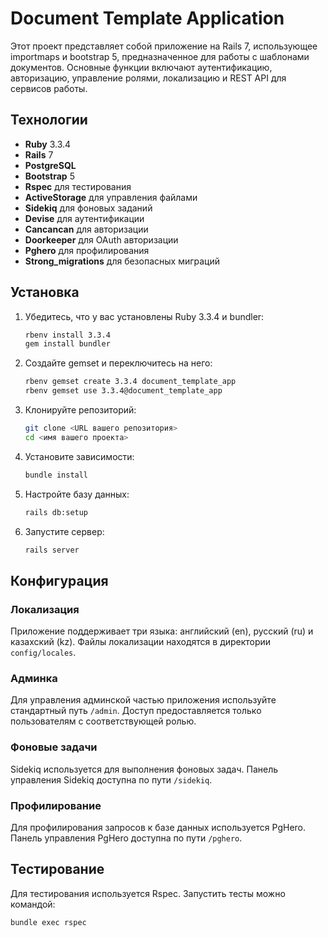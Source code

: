 # Document Template Application

Этот проект представляет собой приложение на Rails 7, использующее importmaps и bootstrap 5, предназначенное для работы с шаблонами документов. Основные функции включают аутентификацию, авторизацию, управление ролями, локализацию и REST API для сервисов работы.

## Технологии

- **Ruby** 3.3.4
- **Rails** 7
- **PostgreSQL**
- **Bootstrap** 5
- **Rspec** для тестирования
- **ActiveStorage** для управления файлами
- **Sidekiq** для фоновых заданий
- **Devise** для аутентификации
- **Cancancan** для авторизации
- **Doorkeeper** для OAuth авторизации
- **Pghero** для профилирования
- **Strong_migrations** для безопасных миграций

## Установка

1. Убедитесь, что у вас установлены Ruby 3.3.4 и bundler:

    ```bash
    rbenv install 3.3.4
    gem install bundler
    ```

2. Создайте gemset и переключитесь на него:

    ```bash
    rbenv gemset create 3.3.4 document_template_app
    rbenv gemset use 3.3.4@document_template_app
    ```

3. Клонируйте репозиторий:

    ```bash
    git clone <URL вашего репозитория>
    cd <имя вашего проекта>
    ```

4. Установите зависимости:

    ```bash
    bundle install
    ```

5. Настройте базу данных:

    ```bash
    rails db:setup
    ```

6. Запустите сервер:

    ```bash
    rails server
    ```

## Конфигурация

### Локализация

Приложение поддерживает три языка: английский (en), русский (ru) и казахский (kz). Файлы локализации находятся в директории `config/locales`.

### Админка

Для управления админской частью приложения используйте стандартный путь `/admin`. Доступ предоставляется только пользователям с соответствующей ролью.

### Фоновые задачи

Sidekiq используется для выполнения фоновых задач. Панель управления Sidekiq доступна по пути `/sidekiq`.

### Профилирование

Для профилирования запросов к базе данных используется PgHero. Панель управления PgHero доступна по пути `/pghero`.

## Тестирование

Для тестирования используется Rspec. Запустить тесты можно командой:

```bash
bundle exec rspec
